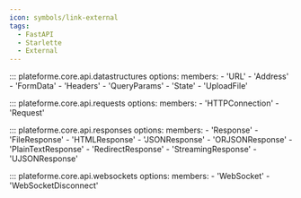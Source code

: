 ```yaml
---
icon: symbols/link-external
tags:
  - FastAPI
  - Starlette
  - External
---
```


::: plateforme.core.api.datastructures
    options:
      members:
        - 'URL'
        - 'Address'
        - 'FormData'
        - 'Headers'
        - 'QueryParams'
        - 'State'
        - 'UploadFile'

::: plateforme.core.api.requests
    options:
      members:
        - 'HTTPConnection'
        - 'Request'

::: plateforme.core.api.responses
    options:
      members:
        - 'Response'
        - 'FileResponse'
        - 'HTMLResponse'
        - 'JSONResponse'
        - 'ORJSONResponse'
        - 'PlainTextResponse'
        - 'RedirectResponse'
        - 'StreamingResponse'
        - 'UJSONResponse'

::: plateforme.core.api.websockets
    options:
      members:
        - 'WebSocket'
        - 'WebSocketDisconnect'
